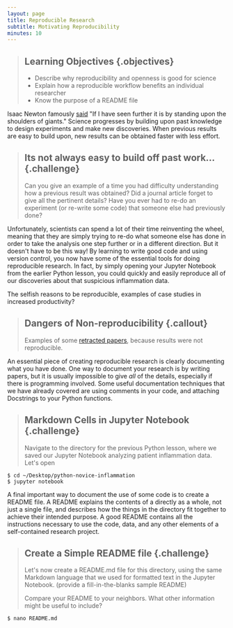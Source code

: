 ```yaml
---
layout: page
title: Reproducible Research
subtitle: Motivating Reproducibility
minutes: 10
---
```

> ## Learning Objectives {.objectives}
>
> * Describe why reproducibility and openness is good for science
> * Explain how a reproducible workflow benefits an individual researcher
> * Know the purpose of a README file

Isaac Newton famously [said](https://en.wikiquote.org/wiki/Isaac_Newton) "If I have seen further it is by standing upon the shoulders of giants." Science progresses by building upon past knowledge to design experiments and make new discoveries. When previous results are easy to build upon, new results can be obtained faster with less effort. 

> ## Its not always easy to build off past work... {.challenge}
>
> Can you give an example of a time you had difficulty understanding how a previous 
> result was obtained? Did a journal article forget to give all the pertinent details? 
> Have you ever had to re-do an experiment (or re-write some code) that someone else 
> had previously done?  

Unfortunately, scientists can spend a lot of their time reinventing the wheel, meaning that they are simply trying to re-do what someone else has done in order to take the analysis one step further or in a different direction. But it doesn't have to be this way! By learning to write good code and using version control, you now have some of the essential tools for doing reproducible research. In fact, by simply opening your Jupyter Notebook from the earlier Python lesson, you could quickly and easily reproduce all of our discoveries about that suspicious inflammation data.

The selfish reasons to be reproducible, examples of case studies in increased productivity?

> ## Dangers of Non-reproducibility {.callout}
>
> Examples of some [retracted papers](), because results were not reproducible.

An essential piece of creating reproducible research is clearly documenting what you have done. One way to document your research is by writing papers, but it is usually impossible to give *all* of the details, especially if there is programming involved. Some useful documentation techniques that we have already covered are using comments in your code, and attaching Docstrings to your Python functions.  

> ## Markdown Cells in Jupyter Notebook {.challenge}
>
> Navigate to the directory for the previous Python lesson, where we saved our Jupyter Notebook analyzing patient inflammation data. Let's open 

~~~ {.bash}
$ cd ~/Desktop/python-novice-inflammation
$ jupyter notebook
~~~

A final important way to document the use of some code is to create a README file. A README explains the contents of a directly as a whole, not just a single file, and describes how the things in the directory fit together to achieve their intended purpose. A good README contains all the instructions necessary to use the code, data, and any other elements of a self-contained research project.

> ## Create a Simple README file {.challenge}
>
> Let's now create a README.md file for this directory, using the same Markdown language
> that we used for formatted text in the Jupyter Notebook.
> (provide a fill-in-the-blanks sample README)
>
> Compare your README to your neighbors. What other information might be useful to include?

~~~ {.bash}
$ nano README.md
~~~
